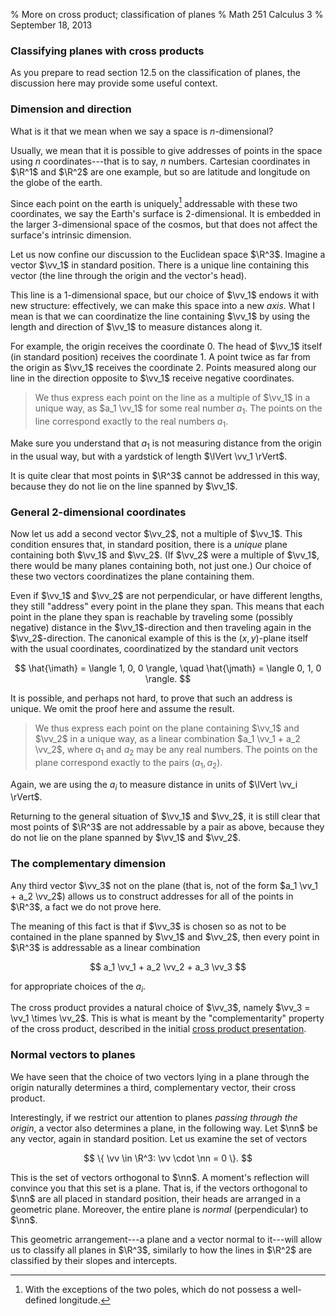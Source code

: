 % More on cross product; classification of planes
% Math 251 Calculus 3
% September 18, 2013 <!-- day 07 -->

$\newcommand{\R}{\mathbf{R}}$
$\newcommand{\vv}{\vec{v}}$
$\newcommand{\nn}{\vec{n}}$

### Classifying planes with cross products

As you prepare to read section 12.5 on the classification of planes, the discussion here may provide some useful context. 

### Dimension and direction

What is it that we mean when we say a space is $n$-dimensional?

Usually, we mean that it is possible to give addresses of points in the space using $n$ coordinates---that is to say, $n$ numbers. Cartesian coordinates in $\R^1$ and $\R^2$ are one example, but so are latitude and longitude on the globe of the earth.

Since each point on the earth is uniquely[^unique] addressable with these two coordinates, we say the Earth's surface is $2$-dimensional. It is embedded in the larger $3$-dimensional space of the cosmos, but that does not affect the surface's intrinsic dimension.

Let us now confine our discussion to the Euclidean space $\R^3$. Imagine a vector $\vv_1$ in standard position. There is a unique line containing this vector (the line through the origin and the vector's head). 

This line is a $1$-dimensional space, but our choice of $\vv_1$ endows it with new structure: effectively, we can make this space into a new *axis*. What I mean is that we can coordinatize the line containing $\vv_1$ by using the length and direction of $\vv_1$ to measure distances along it.

For example, the origin receives the coordinate $0$. The head of $\vv_1$ itself (in standard position) receives the coordinate $1$. A point twice as far from the origin as $\vv_1$ receives the coordinate $2$. Points measured along our line in the direction opposite to $\vv_1$ receive negative coordinates.

> We thus express each point on the line as a multiple of $\vv_1$ in a unique way, as $a_1 \vv_1$ for some real number $a_1$. The points on the line correspond exactly to the real numbers $a_1$.

Make sure you understand that $a_1$ is not measuring distance from the origin in the usual way, but with a yardstick of length $\lVert \vv_1 \rVert$.

It is quite clear that most points in $\R^3$ cannot be addressed in this way, because they do not lie on the line spanned by $\vv_1$.

### General 2-dimensional coordinates

Now let us add a second vector $\vv_2$, not a multiple of $\vv_1$. This condition ensures that, in standard position, there is a *unique* plane containing both $\vv_1$ and $\vv_2$. (If $\vv_2$ were a multiple of $\vv_1$, there would be many planes containing both, not just one.) Our choice of these two vectors coordinatizes the plane containing them.

Even if $\vv_1$ and $\vv_2$ are not perpendicular, or have different lengths, they still "address" every point in the plane they span. This means that each point in the plane they span is reachable by traveling some (possibly negative) distance in the $\vv_1$-direction and then traveling again in the $\vv_2$-direction. The canonical example of this is the $(x,y)$-plane itself with the usual coordinates, coordinatized by the standard unit vectors

$$ \hat{\imath} = \langle 1, 0, 0 \rangle, \quad \hat{\jmath} = \langle 0, 1, 0 \rangle. $$

It is possible, and perhaps not hard, to prove that such an address is unique. We omit the proof here and assume the result.

> We thus express each point on the plane containing $\vv_1$ and $\vv_2$ in a unique way, as a linear combination $a_1 \vv_1 + a_2 \vv_2$, where $a_1$ and $a_2$ may be any real numbers. The points on the plane correspond exactly to the pairs $(a_1, a_2)$.

Again, we are using the $a_i$ to measure distance in units of $\lVert \vv_i \rVert$. 

Returning to the general situation of $\vv_1$ and $\vv_2$, it is still clear that most points of $\R^3$ are not addressable by a pair as above, because they do not lie on the plane spanned by $\vv_1$ and $\vv_2$.

### The complementary dimension

Any third vector $\vv_3$ not on the plane (that is, not of the form $a_1 \vv_1 + a_2 \vv_2$) allows us to construct addresses for all of the points in $\R^3$, a fact we do not prove here. 

The meaning of this fact is that if $\vv_3$ is chosen so as not to be contained in the plane spanned by $\vv_1$ and $\vv_2$, then every point in $\R^3$ is addressable as a linear combination

$$ a_1 \vv_1 + a_2 \vv_2 + a_3 \vv_3 $$

for appropriate choices of the $a_i$.

The cross product provides a natural choice of $\vv_3$, namely $\vv_3 = \vv_1 \times \vv_2$. This is what is meant by the "complementarity" property of the cross product, described in the initial [cross product presentation][d05].

### Normal vectors to planes

We have seen that the choice of two vectors lying in a plane through the origin naturally determines a third, complementary vector, their cross product. 

Interestingly, if we restrict our attention to planes *passing through the origin*, a vector also determines a plane, in the following way. Let $\nn$ be any vector, again in standard position. Let us examine the set of vectors

$$ \{ \vv \in \R^3: \vv \cdot \nn = 0 \}. $$

This is the set of vectors orthogonal to $\nn$. A moment's reflection will convince you that this set is a plane. That is, if the vectors orthogonal to $\nn$ are all placed in standard position, their heads are arranged in a geometric plane. Moreover, the entire plane is *normal* (perpendicular) to $\nn$. 

This geometric arrangement---a plane and a vector normal to it---will allow us to classify all planes in $\R^3$, similarly to how the lines in $\R^2$ are classified by their slopes and intercepts.

[^unique]: With the exceptions of the two poles, which do not possess a well-defined longitude. 

[d05]: ../../decks/05/Deck.pdf
